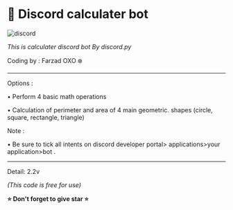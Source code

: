 # 🧮 Discord calculater bot
![discord](https://img.shields.io/badge/Discord-Bot-blue)

*This is calculater discord bot By discord.py*

Coding by : Farzad OXO ❄️



_____________________________________________
Options :

• Perform 4 basic math operations

• Calculation of perimeter and area of ​​4 main geometric.        shapes (circle, square, rectangle, triangle)



Note :

• Be sure to tick all intents on discord developer portal> applications>your application>bot .
_____________________________________________

Detail: 2.2v


*(This code is free for use)*

**⭐️ Don't forget to give star ⭐️**